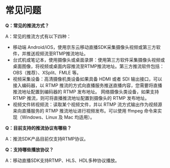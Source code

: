 # 常见问题

**Q：常见的推流方式？**

A：常见的推流方式有以下四种：
* 移动端 Android/iOS，使用京东云移动直播SDK采集摄像头视频或第三方软件，并推送视频流至RTMP推流地址。
* 台式机或笔记本，使用摄像头或桌面录屏：使用第三方软件采集摄像头视频或桌面图像，将视频或桌面内容推流至RTMP推流地址。第三方推流软件包括：OBS（推荐）、XSplit、FMLE 等。
* 视频采集设备：高清摄像机类设备如果具备 HDMI 或者 SDI 输出接口，可以接入编码器，以 RTMP 推流的方式向直播服务推送直播内容，您需要将直播推流地址配置到编码器的 RTMP 发布地址。
 网络摄像头类设备，如果支持 RTMP 推流，则可将直播推流地址配置到摄像头的 RTMP 发布地址。
* 视频文件转视频流：读取某个视频文件，并以 RTMP 流方式输出作为视频源来向直播服务的 RTMP 推流地址进行视频发布。可以使用 ffmpeg 命令来实现（Windows、Linux 及 Mac 均适用）。



**Q：目前支持的推流协议有哪些？**

A：推流SDK产品目前仅支持RTMP协议。


**Q：支持哪些播放协议？**

A：移动直播SDK支持RTMP、HLS、HDL多种协议播放。



